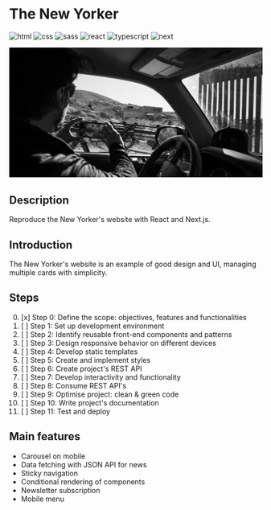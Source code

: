 # The New Yorker

![html][html5-badge]
![css][css3-badge]
![sass][sass-badge]
![react][react-badge]
![typescript][typescript-badge]
![next][next-badge]

![Illustration The New Yorker](https://raw.githubusercontent.com/MarionCorvez/newyorker/refs/heads/main/public/readme-cover.webp)

## Description

Reproduce the New Yorker's website with React and Next.js.

## Introduction

The New Yorker's website is an example of good design and UI, managing multiple cards with simplicity.

## Steps

0. [x] Step 0: Define the scope: objectives, features and functionalities
1. [ ] Step 1: Set up development environment
2. [ ] Step 2: Identify reusable front-end components and patterns
3. [ ] Step 3: Design responsive behavior on different devices
4. [ ] Step 4: Develop static templates
5. [ ] Step 5: Create and implement styles
6. [ ] Step 6: Create project's REST API
7. [ ] Step 7: Develop interactivity and functionality
8. [ ] Step 8: Consume REST API's
9. [ ] Step 9: Optimise project: clean & green code
10. [ ] Step 10: Write project's documentation
11. [ ] Step 11: Test and deploy

## Main features

- Carousel on mobile
- Data fetching with JSON API for news
- Sticky navigation
- Conditional rendering of components
- Newsletter subscription
- Mobile menu

<!-- BADGE LINKS -->

[html5-badge]: https://img.shields.io/badge/HTML5-E34F26?style=for-the-badge&logo=html5&logoColor=white
[css3-badge]: https://img.shields.io/badge/CSS3-1572B6?style=for-the-badge&logo=css3&logoColor=white
[sass-badge]: https://img.shields.io/badge/Sass-CC6699?style=for-the-badge&logo=sass&logoColor=white
[javascript-badge]: https://img.shields.io/badge/JavaScript-F7DF1E?style=for-the-badge&logo=javascript&logoColor=black
[react-badge]: https://img.shields.io/badge/React-20232A?style=for-the-badge&logo=react&logoColor=61DAFB
[typeScript-badge]: https://img.shields.io/badge/TypeScript-3178C6?logo=typescript&logoColor=white&style=for-the-badge
[next-badge]: https://img.shields.io/badge/Next.js-000000?logo=next.js&logoColor=white&style=for-the-badge
